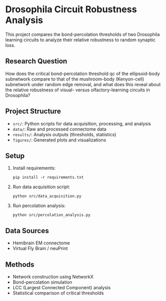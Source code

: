 # Drosophila Circuit Robustness Analysis

This project compares the bond-percolation thresholds of two Drosophila learning circuits to analyze their relative robustness to random synaptic loss.

## Research Question

How does the critical bond-percolation threshold qc of the ellipsoid-body subnetwork compare to that of the mushroom-body (Kenyon-cell) subnetwork under random edge removal, and what does this reveal about the relative robustness of visual- versus olfactory-learning circuits in Drosophila?

## Project Structure

- `src/`: Python scripts for data acquisition, processing, and analysis
- `data/`: Raw and processed connectome data
- `results/`: Analysis outputs (thresholds, statistics)
- `figures/`: Generated plots and visualizations

## Setup

1. Install requirements:
   ```
   pip install -r requirements.txt
   ```

2. Run data acquisition script:
   ```
   python src/data_acquisition.py
   ```

3. Run percolation analysis:
   ```
   python src/percolation_analysis.py
   ```

## Data Sources

- Hemibrain EM connectome
- Virtual Fly Brain / neuPrint

## Methods

- Network construction using NetworkX
- Bond-percolation simulation
- LCC (Largest Connected Component) analysis
- Statistical comparison of critical thresholds 